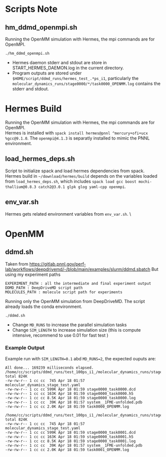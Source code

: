 # Scripts Note

## hm_ddmd_openmpi.sh
Running the OpenMM simulation with Hermes, the mpi commands are for OpenMPI.
```
./hm_ddmd_openmpi.sh
```
- Hermes daemon stderr and stdout are store in START_HERMES_DAEMON.log in the current directory.
- Program outputs are stored under `$HOME/script/ddmd_runs/hermes_test_.*ps_i1`, particularly the `molecular_dynamics_runs/stage0000/*/task0000_OPENMM.log` contains the stderr and stdout.

# Hermes Build
Running the OpenMM simulation with Hermes, the mpi commands are for OpenMPI. \
Hermes is installed with `spack install hermes@pnnl ^mercury+ofi+ucx %gcc@9.1.0`. The `openmpi@4.1.3` is separatly installed to mimic the PNNL environment. 

## load_hermes_deps.sh
Script to initialize spack and load hermes dependencies from spack. \
Hermes build in `~/download/hermes/build` depends on the variables loaded from `load_hermes_deps.sh`, which includes `spack load gcc boost mochi-thallium@0.8.3 catch2@3.0.1 glpk glog yaml-cpp openmpi`.

## env_var.sh
Hermes gets related environment variables from `env_var.sh`. \

# OpenMM
## ddmd.sh
Taken from https://gitlab.pnnl.gov/perf-lab/workflows/deepdrivemd/-/blob/main/examples/slurm/ddmd.sbatch
But using my experiment paths
```
EXPERIMENT_PATH : all the intermediate and final experiment output
DDMD_PATH : DeepDriveMD script path
MOLECULES_PATH : molecule script path for experiments
```
Running only the OpenMM simulation from DeepDriveMD. The script already loads the conda environment.
```
./ddmd.sh
```
- Change `MD_RUNS` to increase the parallel simulation tasks
- Change `SIM_LENGTH` to increase simulation size (this is compute intensive, recommend to use 0.01 for fast test )
### Example Output
Example run with `SIM_LENGTH=0.1` abd `MD_RUNS=2`, the expected ouputs are:
```
All done... 169239 milliseconds elapsed.
/home/cc/scripts/ddmd_runs/test_100ps_i1_/molecular_dynamics_runs/stage0000/task0000:
total 824K
-rw-rw-r-- 1 cc cc  745 Apr 18 01:57 molecular_dynamics_stage_test.yaml
-rw-rw-r-- 1 cc cc 599K Apr 18 01:59 stage0000_task0000.dcd
-rw-rw-r-- 1 cc cc 163K Apr 18 01:59 stage0000_task0000.h5
-rw-rw-r-- 1 cc cc 8.5K Apr 18 01:59 stage0000_task0000.log
-rw-rw-r-- 1 cc cc  39K Apr 18 01:57 system__1FME-unfolded.pdb
-rw-rw-r-- 1 cc cc 2.0K Apr 18 01:59 task0000_OPENMM.log

/home/cc/scripts/ddmd_runs/test_100ps_i1_/molecular_dynamics_runs/stage0000/task0001:
total 824K
-rw-rw-r-- 1 cc cc  745 Apr 18 01:57 molecular_dynamics_stage_test.yaml
-rw-rw-r-- 1 cc cc 599K Apr 18 01:59 stage0000_task0001.dcd
-rw-rw-r-- 1 cc cc 163K Apr 18 01:59 stage0000_task0001.h5
-rw-rw-r-- 1 cc cc 8.5K Apr 18 01:59 stage0000_task0001.log
-rw-rw-r-- 1 cc cc  39K Apr 18 01:57 system__1FME-unfolded.pdb
-rw-rw-r-- 1 cc cc 2.0K Apr 18 01:59 task0001_OPENMM.log
```